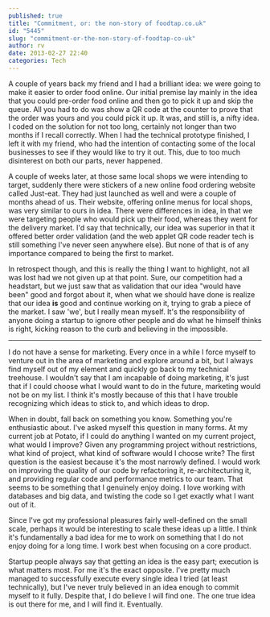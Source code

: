 ```yaml
---
published: true
title: "Commitment, or: the non-story of foodtap.co.uk"
id: "5445"
slug: "commitment-or-the-non-story-of-foodtap-co-uk"
author: rv
date: 2013-02-27 22:40
categories: Tech
---
```

A couple of years back my friend and I had a brilliant idea: we were going to make it easier to order food online. Our initial premise lay mainly in the idea that you could pre-order food online and then go to pick it up and skip the queue. All you had to do was show a QR code at the counter to prove that the order was yours and you could pick it up. It was, and still is, a nifty idea. I coded on the solution for not too long, certainly not longer than two months if I recall correctly. When I had the technical prototype finished, I left it with my friend, who had the intention of contacting some of the local businesses to see if they would like to try it out. This, due to too much disinterest on both our parts, never happened.

A couple of weeks later, at those same local shops we were intending to target, suddenly there were stickers of a new online food ordering website called Just-eat. They had just launched as well and were a couple of months ahead of us. Their website, offering online menus for local shops, was very similar to ours in idea. There were differences in idea, in that we were targeting people who would pick up their food, whereas they went for the delivery market. I'd say that technically, our idea was superior in that it offered better order validation (and the web applet QR code reader tech is still something I've never seen anywhere else). But none of that is of any importance compared to being the first to market.

In retrospect though, and this is really the thing I want to highlight, not all was lost had we not given up at that point. Sure, our competition had a headstart, but we just saw that as validation that our idea "would have been" good and forgot about it, when what we should have done is realize that our idea <strong>is</strong> good and continue working on it, trying to grab a piece of the market. I saw 'we', but I really mean myself. It's the responsibility of anyone doing a startup to ignore other people and do what he himself thinks is right, kicking reason to the curb and believing in the impossible.

<hr />

I do not have a sense for marketing. Every once in a while I force myself to venture out in the area of marketing and explore around a bit, but I always find myself out of my element and quickly go back to my technical treehouse. I wouldn't say that I am incapable of doing marketing, it's just that if I could choose what I would want to do in the future, marketing would not be on my list. I think it's mostly because of this that I have trouble recognizing which ideas to stick to, and which ideas to drop.

When in doubt, fall back on something you know. Something you're enthusiastic about. I've asked myself this question in many forms. At my current job at Potato, if I could do anything I wanted on my current project, what would I improve? Given any programming project without restrictions, what kind of project, what kind of software would I choose write? The first question is the easiest because it's the most narrowly defined. I would work on improving the quality of our code by refactoring it, re-architecturing it, and providing regular code and performance metrics to our team. That seems to be something that I genuinely enjoy doing. I love working with databases and big data, and twisting the code so I get exactly what I want out of it.

Since I've got my professional pleasures fairly well-defined on the small scale, perhaps it would be interesting to scale these ideas up a little. I think it's fundamentally a bad idea for me to work on something that I do not enjoy doing for a long time. I work best when focusing on a core product.

Startup people always say that getting an idea is the easy part; execution is what matters most. For me it's the exact opposite. I've pretty much managed to successfully execute every single idea I tried (at least technically), but I've never truly believed in an idea enough to commit myself to it fully. Despite that, I do believe I will find one. The one true idea is out there for me, and I will find it. Eventually.